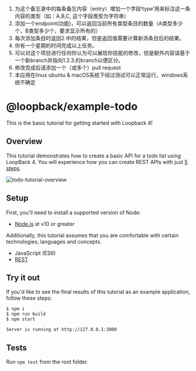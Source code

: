 1. 为这个备忘录中的每条备忘内容（entry）增加一个字段‘type’用来标注这一条内容的类型（如：A,B,C, 这个字段类型为字符串）
2. 添加一个endpoint(功能)，可以返回当前所有类型条目的数量（A类型多少个，B类型多少个，要求显示所有的）
3. 每次添加条目时返回2.中的结果，但是返回值需要计算新添条目后的结果。
4. 你有一个星期的时间完成以上任务。
6. 可以对这个项目进行任何你认为可以展现你技能的修改，但是额外内容请基于一个新branch并指向1.2.3.的branch以便区分。
7. 修改完成后请添加一个（或多个）pull request
8. 本应用在linux ubuntu & macOS系统下经过测试可以正常运行，windows系统不确定

# @loopback/example-todo

This is the basic tutorial for getting started with Loopback 4!

## Overview

This tutorial demonstrates how to create a basic API for a todo list using
LoopBack 4. You will experience how you can create REST APIs with just
[5 steps](#steps).

![todo-tutorial-overview](https://loopback.io/pages/en/lb4/imgs/todo-overview.png)

## Setup

First, you'll need to install a supported version of Node:

- [Node.js](https://nodejs.org/en/) at v10 or greater

Additionally, this tutorial assumes that you are comfortable with certain
technologies, languages and concepts.

- JavaScript (ES6)
- [REST](http://www.restapitutorial.com/lessons/whatisrest.html)

## Try it out

If you'd like to see the final results of this tutorial as an example
application, follow these steps:


    $ npm i
    $ npm run build
    $ npm start

    Server is running at http://127.0.0.1:3000

## Tests

Run `npm test` from the root folder.

